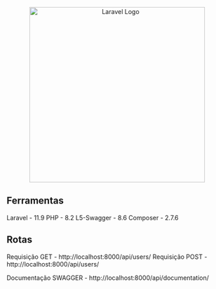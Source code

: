 <p align="center"><a href="https://laravel.com" target="_blank"><img src="https://raw.githubusercontent.com/laravel/art/master/logo-lockup/5%20SVG/2%20CMYK/1%20Full%20Color/laravel-logolockup-cmyk-red.svg" width="400" alt="Laravel Logo"></a></p>

## Ferramentas

Laravel - 11.9
PHP - 8.2
L5-Swagger - 8.6
Composer - 2.7.6

## Rotas

Requisição GET - http://localhost:8000/api/users/
Requisição POST - http://localhost:8000/api/users/

Documentação SWAGGER - http://localhost:8000/api/documentation/
